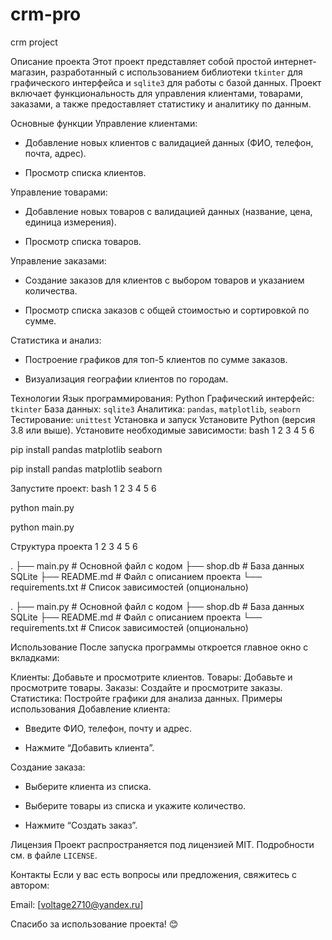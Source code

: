 # crm-pro
crm project

Описание проекта
Этот проект представляет собой простой интернет-магазин, разработанный с использованием библиотеки `tkinter` для графического интерфейса и `sqlite3` для работы с базой данных. Проект включает функциональность для управления клиентами, товарами, заказами, а также предоставляет статистику и аналитику по данным.

Основные функции
Управление клиентами:
- Добавление новых клиентов с валидацией данных (ФИО, телефон, почта, адрес).

- Просмотр списка клиентов.

Управление товарами:
- Добавление новых товаров с валидацией данных (название, цена, единица измерения).

- Просмотр списка товаров.

Управление заказами:
- Создание заказов для клиентов с выбором товаров и указанием количества.

- Просмотр списка заказов с общей стоимостью и сортировкой по сумме.

Статистика и анализ:
- Построение графиков для топ-5 клиентов по сумме заказов.

- Визуализация географии клиентов по городам.

Технологии
Язык программирования: Python
Графический интерфейс: `tkinter`
База данных: `sqlite3`
Аналитика: `pandas`, `matplotlib`, `seaborn`
Тестирование: `unittest`
Установка и запуск
Установите Python (версия 3.8 или выше).
Установите необходимые зависимости:
bash
1
2
3
4
5
6
 
pip install pandas matplotlib seaborn
                    
pip install pandas matplotlib seaborn

                
Запустите проект:
bash
1
2
3
4
5
6
 
python main.py
                    
python main.py

                
Структура проекта
1
2
3
4
5
6
 
.
├── main.py                    # Основной файл с кодом
├── shop.db                    # База данных SQLite
├── README.md                  # Файл с описанием проекта
└── requirements.txt           # Список зависимостей (опционально)
                    
.
├── main.py                    # Основной файл с кодом
├── shop.db                    # База данных SQLite
├── README.md                  # Файл с описанием проекта
└── requirements.txt           # Список зависимостей (опционально)

                
Использование
После запуска программы откроется главное окно с вкладками:

Клиенты: Добавьте и просмотрите клиентов.
Товары: Добавьте и просмотрите товары.
Заказы: Создайте и просмотрите заказы.
Статистика: Постройте графики для анализа данных.
Примеры использования
Добавление клиента:
- Введите ФИО, телефон, почту и адрес.

- Нажмите “Добавить клиента”.

Создание заказа:
- Выберите клиента из списка.

- Выберите товары из списка и укажите количество.

- Нажмите “Создать заказ”.

Лицензия
Проект распространяется под лицензией MIT. Подробности см. в файле `LICENSE`.

Контакты
Если у вас есть вопросы или предложения, свяжитесь с автором:

Email: [voltage2710@yandex.ru]

Спасибо за использование проекта! 😊
